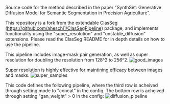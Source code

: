 Source code for the method described in the paper "SynthSet: Generative Diffusion Model for Semantic Segmentation in Precision Agriculture".

This repository is a fork from the extendable ClasSeg (https://github.com/aheschl1/ClasSegPipeline) package, and implements functionality using the "super_resolution" and "unstable_diffusion" extensions. Please read the ClasSeg README for in depth details on how to use the pipeline.

This pipeline includes image-mask pair generation, as well as super resolution for doubling the resolution from 128^2 to 256^2.
![good_images](https://github.com/user-attachments/assets/fa95bceb-ef7e-46c2-8743-2cf24b42c865)

Super resolution is highly effective for maintining efficacy between images and masks.
![super_samples](https://github.com/user-attachments/assets/96b2f717-f56e-43df-a28b-39b18dc560b1)

This code defines the following pipeline, where the third row is acheived through setting mode to "concat" in the config. The bottom row is acheived through setting "gan_weight" > 0  in the config:
![diffusion_pipeline](https://github.com/user-attachments/assets/9f7e2851-2a82-4c09-a269-7612011a3ec0)
